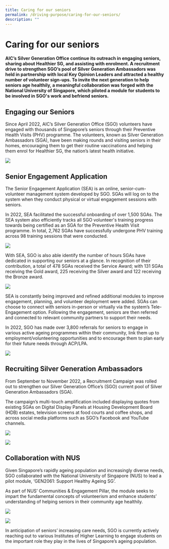 ```yaml
---
title: Caring for our seniors
permalink: /driving-purpose/caring-for-our-seniors/
description: ""
---
```

# Caring for our seniors
**AIC’s Silver Generation Office continue its outreach in engaging seniors, sharing about Healthier SG, and assisting with enrolment. A recruitment drive to strengthen SGO’s pool of Silver Generation Ambassadors was held in partnership with local Key Opinion Leaders and attracted a healthy number of volunteer sign-ups. To invite the next generation to help seniors age healthily, a meaningful collaboration was forged with the National University of Singapore, which piloted a module for students to be involved in SGO's work and befriend seniors.**

## Engaging our Seniors
Since April 2022, AIC’s Silver Generation Office (SGO) volunteers have engaged with thousands of Singapore’s seniors through their Preventive Health Visits (PHV) programme. The volunteers, known as Silver Generation Ambassadors (SGA), have been making rounds and visiting seniors in their homes, encouraging them to get their routine vaccinations and helping them enrol for Healthier SG, the nation’s latest health initiative.

![](/images/sgas-223k-seniors.png)

## Senior Engagement Application
The Senior Engagement Application (SEA) is an online, senior-cum-volunteer management system developed by SGO. SGAs will log on to the system when they conduct physical or virtual engagement sessions with seniors.

In 2022, SEA facilitated the successful onboarding of over 1,500 SGAs. The SEA system also efficiently tracks all SGO volunteer's training progress towards being certified as an SGA for the Preventive Health Visit programme. In total, 2,762 SGAs have successfully undergone PHV training across 98 training sessions that were conducted.

![](/images/because-of-the-sea.png)

With SEA, SGO is also able identify the number of hours SGAs have dedicated in supporting our seniors at a glance. In recognition of their contribution, a total of 478 SGAs received the Service Award; with 131 SGAs receiving the Gold award, 225 receiving the Silver award and 122 receiving the Bronze award.

![](/images/one-the-number-of-awards-conferred.png)

SEA is constantly being improved and refined additional modules to improve engagement, planning, and volunteer deployment were added. SGAs can choose to connect with seniors in-person or virtually via the system’s Tele-Engagement option. Following the engagement, seniors are then referred and connected to relevant community partners to support their needs. 

In 2022, SGO has made over 3,800 referrals for seniors to engage in various active ageing programmes within their community, link them up to employment/volunteering opportunities and to encourage them to plan early for their future needs through ACP/LPA.

![](/images/how-the-sea-platform-works.png)

## Recruiting Silver Generation Ambassadors
From September to November 2022, a Recruitment Campaign was rolled out to strengthen our Silver Generation Office’s (SGO) current pool of Silver Generation Ambassadors (SGA). 

The campaign’s multi-touch amplification included displaying quotes from existing SGAs on Digital Display Panels at Housing Development Board (HDB) estates, television screens at food courts and coffee shops, and across social media platforms such as SGO’s Facebook and YouTube channels.

![](/images/recruitment-campaign-37-million.png)

![](/images/sgo-worked-with-kols.png)

## Collaboration with NUS
Given Singapore’s rapidly ageing population and increasingly diverse needs, SGO collaborated with the National University of Singapore (NUS) to lead a pilot module, ‘GEN2061: Support Healthy Ageing SG’. 

As part of NUS’ Communities & Engagement Pillar, the module seeks to impart the fundamental concepts of volunteerism and enhance students’ understanding of helping seniors in their community age healthily.

![](/images/sgo-staff-nus-student.png)

![](/images/sgas-60-80-hrs-engagement.png)

In anticipation of seniors’ increasing care needs, SGO is currently actively reaching out to various Institutes of Higher Learning to engage students on the important role they play in the lives of Singapore’s ageing population.

